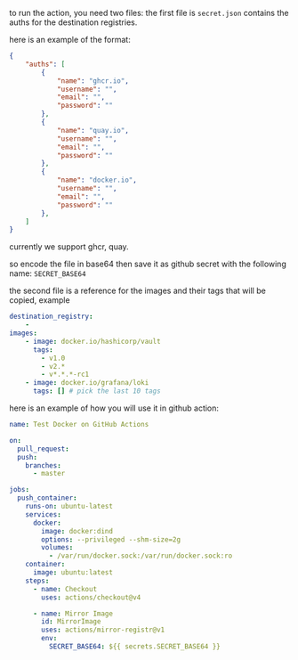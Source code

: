 to run the action, you need two files:
the first file is `secret.json` contains the auths for the destination registries.

here is an example of the format:

```json
{
    "auths": [
        {
            "name": "ghcr.io",
            "username": "",
            "email": "",
            "password": ""
        },
        {
            "name": "quay.io",
            "username": "",
            "email": "",
            "password": ""
        },
        {
            "name": "docker.io",
            "username": "",
            "email": "",
            "password": ""
        },
    ]
}
```

currently we support ghcr, quay.

so encode the file in base64 then save it as github secret with the following name: `SECRET_BASE64`

the second file is a reference for the images and their tags that will be copied, example

```yaml
destination_registry: 
    - 
images:
    - image: docker.io/hashicorp/vault
      tags:
        - v1.0
        - v2.*
        - v*.*.*-rc1
    - image: docker.io/grafana/loki
      tags: [] # pick the last 10 tags
```

here is an example of how you will use it in github action:

```yaml
name: Test Docker on GitHub Actions

on:
  pull_request:
  push:
    branches: 
      - master

jobs:
  push_container:
    runs-on: ubuntu-latest
    services:
      docker:
        image: docker:dind
        options: --privileged --shm-size=2g
        volumes:
          - /var/run/docker.sock:/var/run/docker.sock:ro
    container:
      image: ubuntu:latest
    steps:
      - name: Checkout
        uses: actions/checkout@v4

      - name: Mirror Image
        id: MirrorImage
        uses: actions/mirror-registr@v1
        env:
          SECRET_BASE64: ${{ secrets.SECRET_BASE64 }}
```